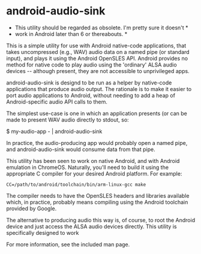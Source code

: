# android-audio-sink

* This utility should be regarded as obsolete. I'm pretty sure it doesn't *
* work in Android later than 6 or thereabouts. *

This is a simple utility for use with Android native-code applications, that
takes uncompressed (e.g., WAV) audio data on a named pipe (or standard input), 
and plays
it using the Android OpenSLES API. Android provides no method for native code
to play audio using the 'ordinary' ALSA audio devices -- although present,
they are not
accessible to unprivileged apps.

android-audio-sink is designd to be run as a helper
by native-code applications that produce audio output. The rationale is to
make it easier to port audio applications to Android, without needing to
add a heap of Android-specific audio API calls to them.

The simplest use-case is one in which an application presents (or can be
made to present WAV audio directly to stdout, so:

$ my-audio-app - | android-audio-sink

In practice, the audio-producing app would probably open a named pipe,
and android-audio-sink would consume data from that pipe.

This utility has been seen to work on native Android, and with Android
emulation in ChromeOS. Naturally, you'll need to build it using the 
appropriate C compiler for your desired Android platform. For example:

    CC=/path/to/android/toolchain/bin/arm-linux-gcc make

The compiler needs to have the OpenSLES headers and libraries available
which, in practice, probably means compiling using the Android toolchain
provided by Google.

The alternative to producing audio this way is, of course, to root the
Android device and just access the ALSA audio devices directly. 
This utility is specifically designed to work

For more information, see the included man page.

